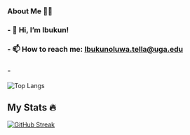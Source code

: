 

### About Me 🙆‍♀️
### - 👋 Hi, I’m Ibukun!
### - 📫 How to reach me: Ibukunoluwa.tella@uga.edu
### -


![Top Langs](https://github-readme-stats.vercel.app/api/top-langs/?username=IbukunT)

## My Stats 🔥
[![GitHub Streak](https://streak-stats.demolab.com/?user=IbukunT&theme=midnight-purple)](https://git.io/streak-stats)

<!---
IbukunT/IbukunT is a ✨ special ✨ repository because its `README.md` (this file) appears on your GitHub profile.
You can click the Preview link to take a look at your changes.
--->

